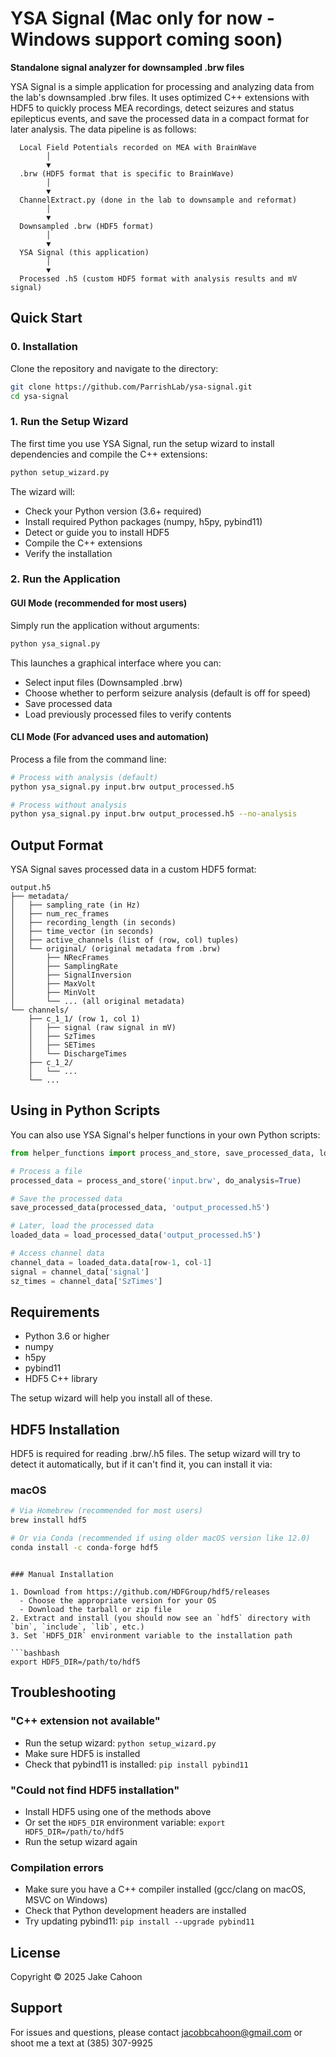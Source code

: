 # YSA Signal (Mac only for now - Windows support coming soon)

**Standalone signal analyzer for downsampled .brw files**

YSA Signal is a simple application for processing and analyzing data from the lab's downsampled .brw files. It uses optimized C++ extensions with HDF5 to quickly process MEA recordings, detect seizures and status epilepticus events, and save the processed data in a compact format for later analysis. The data pipeline is as follows:

```
  Local Field Potentials recorded on MEA with BrainWave
        │
        ▼
  .brw (HDF5 format that is specific to BrainWave)
        │
        ▼
  ChannelExtract.py (done in the lab to downsample and reformat)
        │
        ▼
  Downsampled .brw (HDF5 format)
        │
        ▼
  YSA Signal (this application)
        │
        ▼
  Processed .h5 (custom HDF5 format with analysis results and mV signal)
```

## Quick Start

### 0. Installation

Clone the repository and navigate to the directory:

```bash
git clone https://github.com/ParrishLab/ysa-signal.git
cd ysa-signal
```

### 1. Run the Setup Wizard

The first time you use YSA Signal, run the setup wizard to install dependencies and compile the C++ extensions:

```bash
python setup_wizard.py
```

The wizard will:

- Check your Python version (3.6+ required)
- Install required Python packages (numpy, h5py, pybind11)
- Detect or guide you to install HDF5
- Compile the C++ extensions
- Verify the installation

### 2. Run the Application

#### GUI Mode (recommended for most users)

Simply run the application without arguments:

```bash
python ysa_signal.py
```

This launches a graphical interface where you can:

- Select input files (Downsampled .brw)
- Choose whether to perform seizure analysis (default is off for speed)
- Save processed data
- Load previously processed files to verify contents

#### CLI Mode (For advanced uses and automation)

Process a file from the command line:

```bash
# Process with analysis (default)
python ysa_signal.py input.brw output_processed.h5

# Process without analysis
python ysa_signal.py input.brw output_processed.h5 --no-analysis
```

## Output Format

YSA Signal saves processed data in a custom HDF5 format:

```
output.h5
├── metadata/
│   ├── sampling_rate (in Hz)
│   ├── num_rec_frames
│   ├── recording_length (in seconds)
│   ├── time_vector (in seconds)
│   ├── active_channels (list of (row, col) tuples)
│   └── original/ (original metadata from .brw)
│       ├── NRecFrames
│       ├── SamplingRate
│       ├── SignalInversion
│       ├── MaxVolt
│       ├── MinVolt
│       └── ... (all original metadata)
└── channels/
    ├── c_1_1/ (row 1, col 1)
    │   ├── signal (raw signal in mV)
    │   ├── SzTimes
    │   ├── SETimes
    │   └── DischargeTimes
    ├── c_1_2/
    │   └── ...
    └── ...
```

## Using in Python Scripts

You can also use YSA Signal's helper functions in your own Python scripts:

```python
from helper_functions import process_and_store, save_processed_data, load_processed_data

# Process a file
processed_data = process_and_store('input.brw', do_analysis=True)

# Save the processed data
save_processed_data(processed_data, 'output_processed.h5')

# Later, load the processed data
loaded_data = load_processed_data('output_processed.h5')

# Access channel data
channel_data = loaded_data.data[row-1, col-1]
signal = channel_data['signal']
sz_times = channel_data['SzTimes']
```

## Requirements

- Python 3.6 or higher
- numpy
- h5py
- pybind11
- HDF5 C++ library

The setup wizard will help you install all of these.

## HDF5 Installation

HDF5 is required for reading .brw/.h5 files. The setup wizard will try to detect it automatically, but if it can't find it, you can install it via:

### macOS

```bash
# Via Homebrew (recommended for most users)
brew install hdf5

# Or via Conda (recommended if using older macOS version like 12.0)
conda install -c conda-forge hdf5
```

````

### Manual Installation

1. Download from https://github.com/HDFGroup/hdf5/releases
  - Choose the appropriate version for your OS
  - Download the tarball or zip file
2. Extract and install (you should now see an `hdf5` directory with `bin`, `include`, `lib`, etc.)
3. Set `HDF5_DIR` environment variable to the installation path

```bashbash
export HDF5_DIR=/path/to/hdf5
````

## Troubleshooting

### "C++ extension not available"

- Run the setup wizard: `python setup_wizard.py`
- Make sure HDF5 is installed
- Check that pybind11 is installed: `pip install pybind11`

### "Could not find HDF5 installation"

- Install HDF5 using one of the methods above
- Or set the `HDF5_DIR` environment variable: `export HDF5_DIR=/path/to/hdf5`
- Run the setup wizard again

### Compilation errors

- Make sure you have a C++ compiler installed (gcc/clang on macOS, MSVC on Windows)
- Check that Python development headers are installed
- Try updating pybind11: `pip install --upgrade pybind11`

## License

Copyright © 2025 Jake Cahoon

## Support

For issues and questions, please contact jacobbcahoon@gmail.com or shoot me a text at (385) 307-9925
